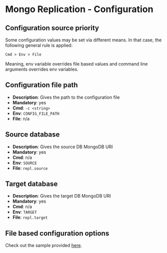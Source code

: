 # Mongo Replication - Configuration

## Configuration source priority

Some configuration values may be set via different means. In that case, the
following general rule is applied:

```
Cmd > Env > File
```

Meaning, env variable overrides file based values and command line arguments overrides env variables.

## Configuration file path

- **Description**: Gives the path to the configuration file
- **Mandatory**: yes
- **Cmd**: `-c <string>`
- **Env**: `CONFIG_FILE_PATH`
- **File**: n/a

## Source database

- **Description**: Gives the source DB MongoDB URI
- **Mandatory**: yes
- **Cmd**: n/a
- **Env**: `SOURCE`
- **File**: `repl.source`

## Target database

- **Description**: Gives the target DB MongoDB URI
- **Mandatory**: yes
- **Cmd**: n/a
- **Env**: `TARGET`
- **File**: `repl.target`

## File based configuration options

Check out the sample provided [here](../conf/config.sample.yaml).